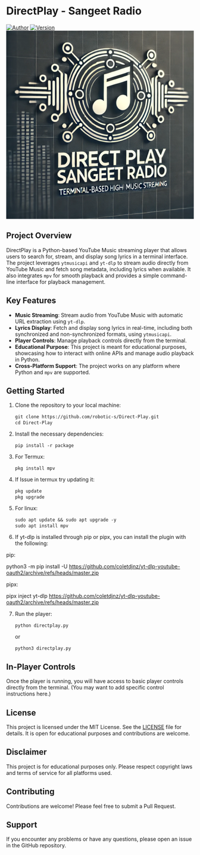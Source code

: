 # DirectPlay - Sangeet Radio

[![Author](https://img.shields.io/badge/Author-Robotics%20(R)-blue.svg)](https://github.com/robotic-s)
[![Version](https://img.shields.io/badge/Version-1.0.0.1.1-brightgreen.svg)](https://github.com/Direct-Play/releases)
![Direct Play Sangeet Radio](https://github.com/robotic-s/Direct-Play/blob/main/sangeet%20radio)
## Project Overview

DirectPlay is a Python-based YouTube Music streaming player that allows users to search for, stream, and display song lyrics in a terminal interface. The project leverages `ytmusicapi` and `yt-dlp` to stream audio directly from YouTube Music and fetch song metadata, including lyrics when available. It also integrates `mpv` for smooth playback and provides a simple command-line interface for playback management.

## Key Features

- **Music Streaming**: Stream audio from YouTube Music with automatic URL extraction using `yt-dlp`.
- **Lyrics Display**: Fetch and display song lyrics in real-time, including both synchronized and non-synchronized formats, using `ytmusicapi`.
- **Player Controls**: Manage playback controls directly from the terminal.
- **Educational Purpose**: This project is meant for educational purposes, showcasing how to interact with online APIs and manage audio playback in Python.
- **Cross-Platform Support**: The project works on any platform where Python and `mpv` are supported.

## Getting Started

1. Clone the repository to your local machine:
   ```
   git clone https://github.com/robotic-s/Direct-Play.git
   cd Direct-Play
   ```

2. Install the necessary dependencies:
   ```
   pip install -r package
   ```
3. For Termux:
   ```
   pkg install mpv
   ```
4. If Issue in termux try updating it:
   ```
   pkg update
   pkg upgrade
   ```
5. For linux:
   ```
   sudo apt update && sudo apt upgrade -y 
   sudo apt install mpv
   ```
6. If yt-dlp is installed through pip or pipx, you can install the plugin with the following:

pip:

python3 -m pip install -U https://github.com/coletdjnz/yt-dlp-youtube-oauth2/archive/refs/heads/master.zip



pipx:

pipx inject yt-dlp https://github.com/coletdjnz/yt-dlp-youtube-oauth2/archive/refs/heads/master.zip



7. Run the player:
   ```
   python directplay.py
   ```
   or
   ```
   python3 directplay.py
   ```

## In-Player Controls

Once the player is running, you will have access to basic player controls directly from the terminal. (You may want to add specific control instructions here.)

## License

This project is licensed under the MIT License. See the [LICENSE](LICENSE) file for details. It is open for educational purposes and contributions are welcome.

## Disclaimer

This project is for educational purposes only. Please respect copyright laws and terms of service for all platforms used.

## Contributing

Contributions are welcome! Please feel free to submit a Pull Request.

## Support

If you encounter any problems or have any questions, please open an issue in the GitHub repository.
